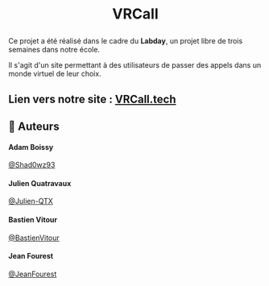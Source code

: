 # <p align="center">VRCall </p>

Ce projet a été réalisé dans le cadre du <strong>Labday</strong>, un projet libre de trois semaines dans notre école.

Il s'agit d'un site permettant à des utilisateurs de passer des appels dans un monde virtuel de leur choix.

## Lien vers notre site : [VRCall.tech](https://vrcall.tech)      

## 🙇 Auteurs
#### Adam Boissy
 [@Shad0wz93](https://github.com/Shad0wz93)
#### Julien Quatravaux
 [@Julien-QTX](https://github.com/Julien-QTX)
#### Bastien Vitour
 [@BastienVitour](https://github.com/BastienVitour)
#### Jean Fourest
 [@JeanFourest](https://github.com/JeanFourest)
        